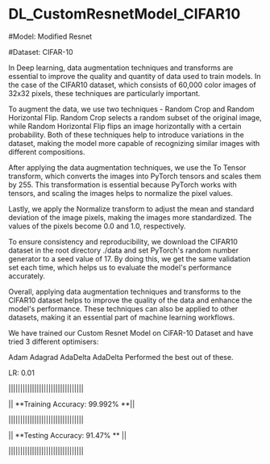 # DL_CustomResnetModel_CIFAR10

#Model: Modified Resnet 

#Dataset: CIFAR-10

In Deep learning, data augmentation techniques and transforms are essential to improve the quality and quantity of data used to train models. In the case of the CIFAR10 dataset, which consists of 60,000 color images of 32x32 pixels, these techniques are particularly important.

To augment the data, we use two techniques - Random Crop and Random Horizontal Flip. Random Crop selects a random subset of the original image, while Random Horizontal Flip flips an image horizontally with a certain probability. Both of these techniques help to introduce variations in the dataset, making the model more capable of recognizing similar images with different compositions.

After applying the data augmentation techniques, we use the To Tensor transform, which converts the images into PyTorch tensors and scales them by 255. This transformation is essential because PyTorch works with tensors, and scaling the images helps to normalize the pixel values.

Lastly, we apply the Normalize transform to adjust the mean and standard deviation of the image pixels, making the images more standardized. The values of the pixels become 0.0 and 1.0, respectively.

To ensure consistency and reproducibility, we download the CIFAR10 dataset in the root directory ./data and set PyTorch's random number generator to a seed value of 17. By doing this, we get the same validation set each time, which helps us to evaluate the model's performance accurately.

Overall, applying data augmentation techniques and transforms to the CIFAR10 dataset helps to improve the quality of the data and enhance the model's performance. These techniques can also be applied to other datasets, making it an essential part of machine learning workflows.

We have trained our Custom Resnet Model on CiFAR-10 Dataset and have tried 3 different optimisers:

Adam
Adagrad
AdaDelta
AdaDelta Performed the best out of these.



LR: 0.01 


||||||||||||||||||||||||||||||||


|| **Training Accuracy: 99.992% **||


||||||||||||||||||||||||||||||||

|| **Testing Accuracy: 91.47% **  ||


||||||||||||||||||||||||||||||||
